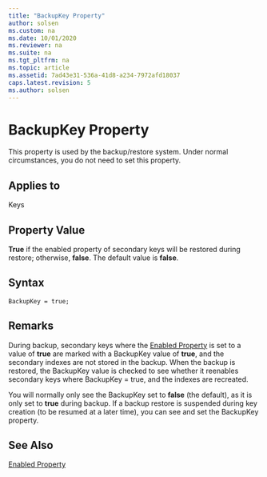 ```yaml
---
title: "BackupKey Property"
author: solsen
ms.custom: na
ms.date: 10/01/2020
ms.reviewer: na
ms.suite: na
ms.tgt_pltfrm: na
ms.topic: article
ms.assetid: 7ad43e31-536a-41d8-a234-7972afd18037
caps.latest.revision: 5
ms.author: solsen
---
```


# BackupKey Property
This property is used by the backup/restore system. Under normal circumstances, you do not need to set this property.  

## Applies to  
 Keys  

## Property Value  
 **True** if the enabled property of secondary keys will be restored during restore; otherwise, **false**. The default value is **false**.  

## Syntax
```AL
BackupKey = true;
```

## Remarks  
During backup, secondary keys where the [Enabled Property](devenv-enabled-property.md) is set to a value of **true** are marked with a BackupKey value of **true**, and the secondary indexes are not stored in the backup. When the backup is restored, the BackupKey value is checked to see whether it reenables secondary keys where BackupKey = true, and the indexes are recreated.  

You will normally only see the BackupKey set to **false** (the default), as it is only set to **true** during backup. If a backup restore is suspended during key creation (to be resumed at a later time), you can see and set the BackupKey property.  

## See Also  
[Enabled Property](devenv-enabled-property.md)
